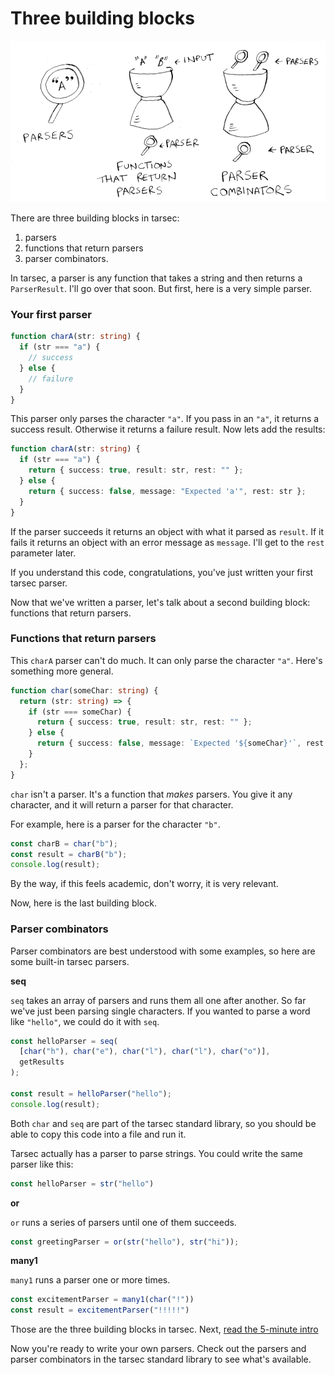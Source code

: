 # Three building blocks

![](images/three-building-blocks/building-blocks.png)

There are three building blocks in tarsec:
1. parsers
2. functions that return parsers
3. parser combinators.

In tarsec, a parser is any function that takes a string and then returns a `ParserResult`. I'll go over that soon. But first, here is a very simple parser.

### Your first parser

```ts
function charA(str: string) {
  if (str === "a") {
    // success
  } else {
    // failure
  }
}
```

This parser only parses the character `"a"`. If you pass in an `"a"`, it returns a success result. Otherwise it returns a failure result. Now lets add the results:

```ts
function charA(str: string) {
  if (str === "a") {
    return { success: true, result: str, rest: "" };
  } else {
    return { success: false, message: "Expected 'a'", rest: str };
  }
}
```

If the parser succeeds it returns an object with what it parsed as `result`. If it fails it returns an object with an error message as `message`. I'll get to the `rest` parameter later.

If you understand this code, congratulations, you've just written your first tarsec parser. 

Now that we've written a parser, let's talk about a second building block: functions that return parsers.

### Functions that return parsers

This `charA` parser can't do much. It can only parse the character `"a"`. Here's something more general.

```ts
function char(someChar: string) {
  return (str: string) => {
    if (str === someChar) {
      return { success: true, result: str, rest: "" };
    } else {
      return { success: false, message: `Expected '${someChar}'`, rest: str };
    }
  };
}
```

`char` isn't a parser. It's a function that *makes* parsers. You give it any character, and it will return a parser for that character.

For example, here is a parser for the character `"b"`.

```ts
const charB = char("b");
const result = charB("b");
console.log(result);
```

By the way, if this feels academic, don't worry, it is very relevant.

Now, here is the last building block.

### Parser combinators
Parser combinators are best understood with some examples, so here are some built-in tarsec parsers.

**seq**

`seq` takes an array of parsers and runs them all one after another. So far we've just been parsing single characters. If you wanted to parse a word like `"hello"`, we could do it with `seq`.

```ts
const helloParser = seq(
  [char("h"), char("e"), char("l"), char("l"), char("o")],
  getResults
);

const result = helloParser("hello");
console.log(result);
```

Both `char` and `seq` are part of the tarsec standard library, so you should be able to copy this code into a file and run it.

Tarsec actually has a parser to parse strings. You could write the same parser like this:

```ts
const helloParser = str("hello")
```

**or**

`or` runs a series of parsers until one of them succeeds.

```ts
const greetingParser = or(str("hello"), str("hi"));
```

**many1**

`many1` runs a parser one or more times.

```ts
const excitementParser = many1(char("!"))
const result = excitementParser("!!!!!")
```

Those are the three building blocks in tarsec. Next, [read the 5-minute intro](/tutorials/5-minute-intro.md)

Now you're ready to write your own parsers. Check out the parsers and parser combinators in the tarsec standard library to see what's available.
